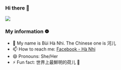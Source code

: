 ### Hi there 👋

<img src='https://i.pinimg.com/originals/89/98/ad/8998adc40112985a8f29cf414925d390.gif'>

### My information ❁

- 🔭 My name is Bùi Hà Nhi. The Chinese one is 河儿
- 📫 How to reach me: [Facebook - Hà Nhi](https://facebook.com/bhanih)
- 😄 Pronouns: She/Her
- ⚡ Fun fact: 世界上最鮮明的荷儿 💐
